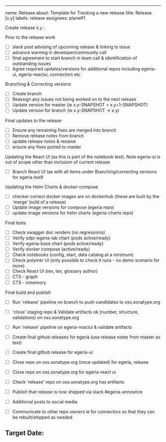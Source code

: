 <!-- SPDX-License-Identifier: CC-BY-4.0 -->
<!-- Copyright Contributors to the Egeria project. -->
---
name: Release
about: Template for Tracking a new release
title: Release [x.y]
labels: release
assignees: planetf1

Create release x.y :

Prior to the release work
- [ ] slack post advising of upcoming release & linking to issue
- [ ] advance warning in developer/community call
- [ ] final agreement to start branch in team call & identification of outstanding issues
- [ ] Agree required updates/versions for additional repos including egeria-ui, egeria-reactui, connectors etc

Branching & Correcting versions
- [ ] Create branch
- [ ] Reassign any issues not being worked on to the next release
- [ ] Update version for master (ie x.y-SNAPSHOT > x.y+1-SNAPSHOT)
- [ ] Update version for branch (ie x.y-SNAPSHOT -> x.y)

Final updates to the release
- [ ] Ensure any remaining fixes are merged into branch
- [ ] Remove release notes from branch
- [ ] update release notes & rename
- [ ] ensure any fixes ported to master

Updating the React UI (as this is part of the notebook test). Note egeria-ui is out of scope other than inclusion of current release
- [ ] Branch React UI (as with all items under Branching/correcting versions for egeria itself

Updating the Helm Charts & docker-compose
- [ ] checker correct docker images are on dockerhub (these are built by the 'merge' build of a release)
- [ ] Update image versions for compose (egeria repo) 
- [ ] update image versions for helm charts (egeria-charts repo)

Final tests
- [ ] Check swagger doc renders (no regressions)
- [ ] Verify odpi-egeria-lab chart (pods active/ready)
- [ ] Verify egeria-base chart (pods active/ready)
- [ ] Verify docker compose (active/ready)
- [ ] Check notebooks (config, start, data catalog at a minimum)
- [ ] Check polymer UI (only possible to check it runs - no demo scenario for more)
- [ ] Check React UI (rex, tex, glossary author)
- [ ] CTS - graph
- [ ] CTS - inmemory

Final build and publish
- [ ] Run 'release' pipeline on branch to push candidates to oss.sonatype.org
- [ ] 'close' staging repo & Validate artifacts ok (number, structure, validations) on oss.sonatype.org
- [ ] Run 'release' pipeline on egeria-reactui & validate artifacts
- [ ] Create final github releases for egeria (use release notes from master as text)
- [ ] Create final github release for egeria-ui
- [ ] Close repo on oss.sonatype.org (once updated) for egeria, release
- [ ] Close repo on oss.sonatype.org for egeria-react ui
- [ ] Check 'release' repo on oss.sonatype.org has artifacts
- [ ] Publish that release is now shipped via slack #egeria-announce
- [ ] Additional posts to social media
- [ ] Communicate to other repo owners ie for connectors so that they can be rebuilt/shipped as needed


Target Date:
---
